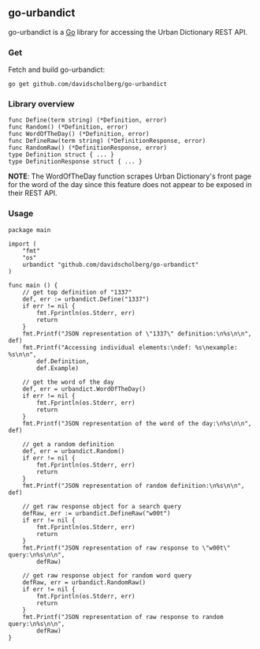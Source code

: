 ## go-urbandict

go-urbandict is a [Go](https://golang.org/) library for accessing the Urban Dictionary REST API.

### Get

Fetch and build go-urbandict:

```
go get github.com/davidscholberg/go-urbandict
```

### Library overview

```
func Define(term string) (*Definition, error)
func Random() (*Definition, error)
func WordOfTheDay() (*Definition, error)
func DefineRaw(term string) (*DefinitionResponse, error)
func RandomRaw() (*DefinitionResponse, error)
type Definition struct { ... }
type DefinitionResponse struct { ... }
```

**NOTE**: The WordOfTheDay function scrapes Urban Dictionary's front page for the word of the day since this feature does not appear to be exposed in their REST API.

### Usage

```golang
package main

import (
    "fmt"
    "os"
    urbandict "github.com/davidscholberg/go-urbandict"
)

func main () {
    // get top definition of "1337"
    def, err := urbandict.Define("1337")
    if err != nil {
        fmt.Fprintln(os.Stderr, err)
        return
    }
    fmt.Printf("JSON representation of \"1337\" definition:\n%s\n\n", def)
    fmt.Printf("Accessing individual elements:\ndef: %s\nexample: %s\n\n",
        def.Definition,
        def.Example)

    // get the word of the day
    def, err = urbandict.WordOfTheDay()
    if err != nil {
        fmt.Fprintln(os.Stderr, err)
        return
    }
    fmt.Printf("JSON representation of the word of the day:\n%s\n\n", def)

    // get a random definition
    def, err = urbandict.Random()
    if err != nil {
        fmt.Fprintln(os.Stderr, err)
        return
    }
    fmt.Printf("JSON representation of random definition:\n%s\n\n", def)

    // get raw response object for a search query
    defRaw, err := urbandict.DefineRaw("w00t")
    if err != nil {
        fmt.Fprintln(os.Stderr, err)
        return
    }
    fmt.Printf("JSON representation of raw response to \"w00t\" query:\n%s\n\n",
        defRaw)

    // get raw response object for random word query
    defRaw, err = urbandict.RandomRaw()
    if err != nil {
        fmt.Fprintln(os.Stderr, err)
        return
    }
    fmt.Printf("JSON representation of raw response to random query:\n%s\n\n",
        defRaw)
}
```
